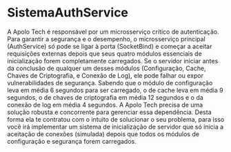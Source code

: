# SistemaAuthService


A Apolo Tech é responsável por um microsserviço crítico de autenticação. Para garantir 
a segurança e o desempenho, o microsserviço principal (AuthService) só pode se ligar à 
porta (SocketBind) e começar a aceitar requisições externas depois que seus quatro 
módulos essenciais de inicialização forem completamente carregados. Se o servidor 
iniciar antes da conclusão de qualquer um desses módulos (Configuração, Cache, 
Chaves de Criptografia, e Conexão de Log), ele pode falhar ou expor vulnerabilidades de 
segurança. Sabendo que o módulo de configuração leva em média 6 segundos para ser 
carregado, o de cache leva em média 9 segundos, o de chaves de criptografia em média 
12 segundos e o da conexão de log em média 4 segundos. 
A Apolo Tech precisa de uma solução robusta e concorrente para gerenciar essa 
dependência. Desta forma ela te contratou com o intuito de solucionar o seu problema, 
para isso você irá implementar um sistema de inicialização de servidor que só inicia a 
aceitação de conexões (simulada) depois que todos os módulos de configuração e 
segurança forem carregados. 